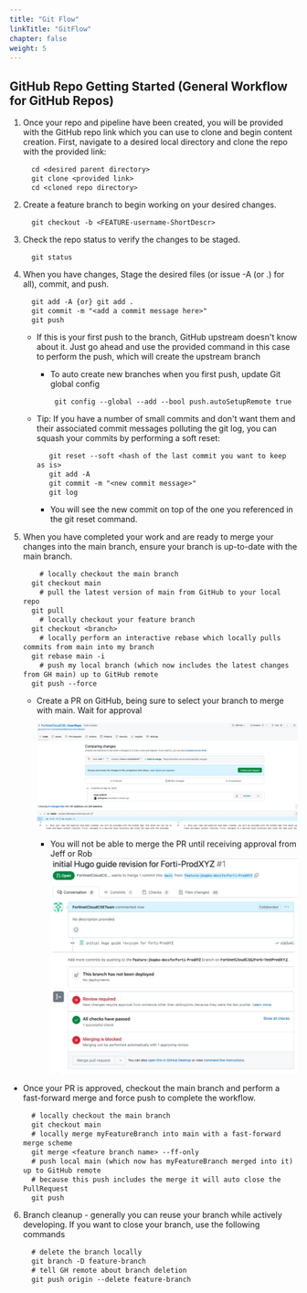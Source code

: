 ```yaml
---
title: "Git Flow"
linkTitle: "GitFlow"
chapter: false
weight: 5
---
```


## GitHub Repo Getting Started (General Workflow for GitHub Repos)

1.  Once your repo and pipeline have been created, you will be provided with the GitHub repo link which you can use to clone and begin content creation. First, navigate to a desired local directory and clone the repo with the provided link:

      ```shell
        cd <desired parent directory>
        git clone <provided link>
        cd <cloned repo directory>
      ```
2. Create a feature branch to begin working on your desired changes.

      ```shell
        git checkout -b <FEATURE-username-ShortDescr>
      ```

3. Check the repo status to verify the changes to be staged.

      ```shell
        git status
      ```

4. When you have changes, Stage the desired files (or issue -A (or .) for all), commit, and push.

      ```shell
        git add -A {or} git add .
        git commit -m "<add a commit message here>"
        git push
      ```
   
   - If this is your first push to the branch, GitHub upstream doesn't know about it.  Just go ahead and use the provided command in this case to perform the push, which will create the upstream branch
       - To auto create new branches when you first push, update Git global config 

         ```shell
          git config --global --add --bool push.autoSetupRemote true
         ```
         
   - Tip: If you have a number of small commits and don't want them and their associated commit messages polluting the git log, you can squash your commits by performing a soft reset:
       
     ```shell
        git reset --soft <hash of the last commit you want to keep as is>
        git add -A
        git commit -m "<new commit message>"
        git log
     ```
       - You will see the new commit on top of the one you referenced in the git reset command.

5. When you have completed your work and are ready to merge your changes into the main branch, ensure your branch is up-to-date with the main branch.

      ```shell 
          # locally checkout the main branch
        git checkout main
          # pull the latest version of main from GitHub to your local repo 
        git pull
          # locally checkout your feature branch
        git checkout <branch>
          # locally perform an interactive rebase which locally pulls commits from main into my branch
        git rebase main -i 
          # push my local branch (which now includes the latest changes from GH main) up to GitHub remote
        git push --force
      ``` 

   - Create a PR on GitHub, being sure to select your branch to merge with main. Wait for approval
   
       ![PRScreenshot](GH-PR.jpg)
     - You will not be able to merge the PR until receiving approval from Jeff or Rob
       ![PRmergeblock](PR-mergeblocked.jpg)
  - Once your PR is approved, checkout the main branch and perform a fast-forward merge and force push to complete the workflow.
  
      ```shell 
        # locally checkout the main branch
        git checkout main
        # locally merge myFeatureBranch into main with a fast-forward merge scheme
        git merge <feature branch name> --ff-only
        # push local main (which now has myFeatureBranch merged into it) up to GitHub remote  
        # because this push includes the merge it will auto close the PullRequest
        git push
      ```
    
6. Branch cleanup - generally you can reuse your branch while actively developing.  If you want to close your branch, use the following commands
    ```shell
      # delete the branch locally 
      git branch -D feature-branch
      # tell GH remote about branch deletion
      git push origin --delete feature-branch
   ``` 

